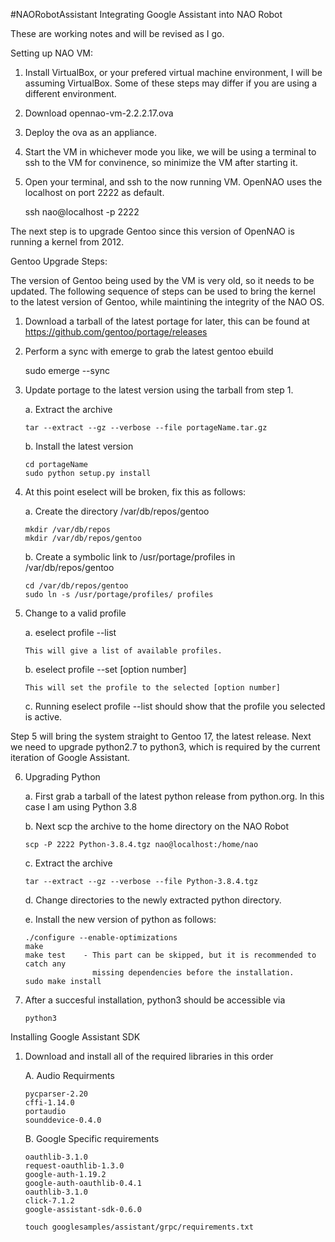 #NAORobotAssistant
Integrating Google Assistant into NAO Robot

These are working notes and will be revised as I go.

Setting up NAO VM:

1.  Install VirtualBox, or your prefered virtual machine environment, I will
    be assuming VirtualBox.  Some of these steps may differ if you are using 
    a different environment.

2.  Download opennao-vm-2.2.2.17.ova

3.  Deploy the ova as an appliance.

4.  Start the VM in whichever mode you like, we will be using a terminal
    to ssh to the VM for convinence, so minimize the VM after starting it.

5.  Open your terminal, and ssh to the now running VM.  OpenNAO uses the localhost
    on port 2222 as default.

    ssh nao@localhost -p 2222

The next step is to upgrade Gentoo since this version of OpenNAO is running a kernel
from 2012.

Gentoo Upgrade Steps:

The version of Gentoo being used by the VM is very old, so it needs to be updated.
The following sequence of steps can be used to bring the kernel to the latest version
of Gentoo, while maintining the integrity of the NAO OS.

1.  Download a tarball of the latest portage for later, this can be 
    found at https://github.com/gentoo/portage/releases

2.  Perform a sync with emerge to grab the latest gentoo ebuild

    sudo emerge --sync

3.  Update portage to the latest version using the tarball from step 1.

    a.  Extract the archive

        tar --extract --gz --verbose --file portageName.tar.gz

    b.  Install the latest version

        cd portageName
        sudo python setup.py install

4.  At this point eselect will be broken, fix this as follows:

    a.  Create the directory /var/db/repos/gentoo

        mkdir /var/db/repos
        mkdir /var/db/repos/gentoo

    b.  Create a symbolic link to /usr/portage/profiles in /var/db/repos/gentoo

        cd /var/db/repos/gentoo
        sudo ln -s /usr/portage/profiles/ profiles

5.  Change to a valid profile

    a.  eselect profile --list

        This will give a list of available profiles.

    b.  eselect profile --set [option number]

        This will set the profile to the selected [option number]

    c.  Running eselect profile --list should show that the profile you selected
        is active.

Step 5 will bring the system straight to Gentoo 17, the latest release.  Next we
need to upgrade python2.7 to python3, which is required by the current
iteration of Google Assistant.

6.  Upgrading Python

    a.  First grab a tarball of the latest python release from python.org.  In this case
        I am using Python 3.8

    b.  Next scp the archive to the home directory on the NAO Robot

        scp -P 2222 Python-3.8.4.tgz nao@localhost:/home/nao

    c.  Extract the archive

        tar --extract --gz --verbose --file Python-3.8.4.tgz

    d.  Change directories to the newly extracted python directory.

    e.  Install the new version of python as follows:

        ./configure --enable-optimizations
        make
        make test    - This part can be skipped, but it is recommended to catch any 
                       missing dependencies before the installation.
        sudo make install 

7.  After a succesful installation, python3 should be accessible via
   
        python3

Installing Google Assistant SDK

1.  Download and install all of the required libraries in this order

    A.  Audio Requirments

        pycparser-2.20
        cffi-1.14.0
        portaudio
        sounddevice-0.4.0

    B.  Google Specific requirements

        oauthlib-3.1.0
        request-oauthlib-1.3.0
        google-auth-1.19.2
        google-auth-oauthlib-0.4.1
        oauthlib-3.1.0
        click-7.1.2
        google-assistant-sdk-0.6.0

        touch googlesamples/assistant/grpc/requirements.txt

